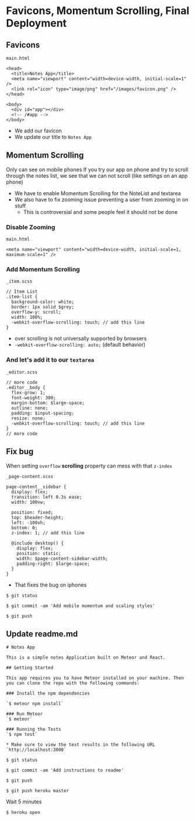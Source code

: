 # Favicons, Momentum Scrolling, Final Deployment

## Favicons

`main.html`

```
<head>
  <title>Notes App</title>
  <meta name="viewport" content="width=device-width, initial-scale=1" />
  <link rel="icon" type="image/png" href="/images/favicon.png" />
</head>

<body>
  <div id="app"></div>
  <!-- /#app -->
</body>
```

* We add our favicon
* We update our title to `Notes App`

## Momentum Scrolling
Only can see on mobile phones
If you try our app on phone and try to scroll through the notes list, we see that we can not scroll (like settings on an app phone)

* We have to enable Momentum Scrolling for the NoteList and textarea
* We also have to fix zooming issue preventing a user from zooming in on stuff
    - This is controversial and some people feel it should not be done

### Disable Zooming
`main.html`

`<meta name="viewport" content="width=device-width, initial-scale=1, maximum-scale=1" />`

### Add Momentum Scrolling
`_item.scss`

```
// Item List
.item-list {
  background-color: white;
  border: 1px solid $grey;
  overflow-y: scroll;
  width: 100%;
  -webkit-overflow-scrolling: touch; // add this line
}
```

* over scrolling is not universally supported by browsers
* `-webkit-overflow-scrolling: auto;` (default behavior)

### And let's add it to our `textarea`

`_editor.scss`

```
// more code
.editor__body {
  flex-grow: 1;
  font-weight: 300;
  margin-bottom: $large-space;
  outline: none;
  padding: $input-spacing;
  resize: none;
  -webkit-overflow-scrolling: touch; // add this line
}
// more code
```

## Fix bug
When setting `overflow` **scrolling** property can mess with that `z-index`

`_page-content.scss`

```
page-content__sidebar {
  display: flex;
  transition: left 0.3s ease;
  width: 100vw;

  position: fixed;
  top: $header-height;
  left: -100vh;
  bottom: 0;
  z-index: 1; // add this line

  @include desktop() {
    display: flex;
    position: static;
    width: $page-content-sidebar-width;
    padding-right: $large-space;
  }
}
```

* That fixes the bug on iphones

`$ git status`

`$ git commit -am 'Add mobile momentum and scaling styles'`

`$ git push`

## Update readme.md
```
# Notes App

This is a simple notes Application built on Meteor and React.

## Getting Started

This app requires you to have Meteor installed on your machine. Then you can clone the repo with the following commands:

### Install the npm dependencies

`$ meteor npm install`

### Run Meteor
`$ meteor`

### Running the Tests
`$ npm test`

* Make sure to view the test results in the following URL `http://localhost:3000`
```

`$ git status`

`$ git commit -am 'Add instructions to readme'`

`$ git push`

`$ git push heroku master`

Wait 5 minutes

`$ heroku open`





